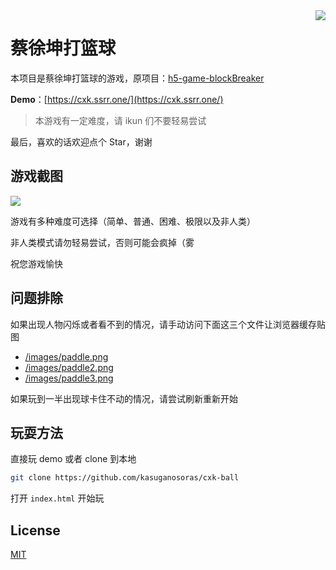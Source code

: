<img src="https://i.imgur.com/4sJaCcI.png" align=right />

# 蔡徐坤打篮球

本项目是蔡徐坤打篮球的游戏，原项目：[h5-game-blockBreaker](https://github.com/yangyunhe369/h5-game-blockBreaker)

**Demo**：[https://cxk.ssrr.one/](https://cxk.ssrr.one/)

> 本游戏有一定难度，请 ikun 们不要轻易尝试

最后，喜欢的话欢迎点个 Star，谢谢

## 游戏截图

![](https://i.imgur.com/gVfLn4a.png)

游戏有多种难度可选择（简单、普通、困难、极限以及非人类）

非人类模式请勿轻易尝试，否则可能会疯掉（雾

祝您游戏愉快

## 问题排除

如果出现人物闪烁或者看不到的情况，请手动访问下面这三个文件让浏览器缓存贴图

- [/images/paddle.png](https://cxk.ssrr.one/images/paddle.png)
- [/images/paddle2.png](https://cxk.ssrr.one/images/paddle2.png)
- [/images/paddle3.png](https://cxk.ssrr.one/images/paddle3.png)

如果玩到一半出现球卡住不动的情况，请尝试刷新重新开始

## 玩耍方法

直接玩 demo 或者 clone 到本地
```bash
git clone https://github.com/kasuganosoras/cxk-ball
```
打开 `index.html` 开始玩

## License

[MIT](LICENSE)

